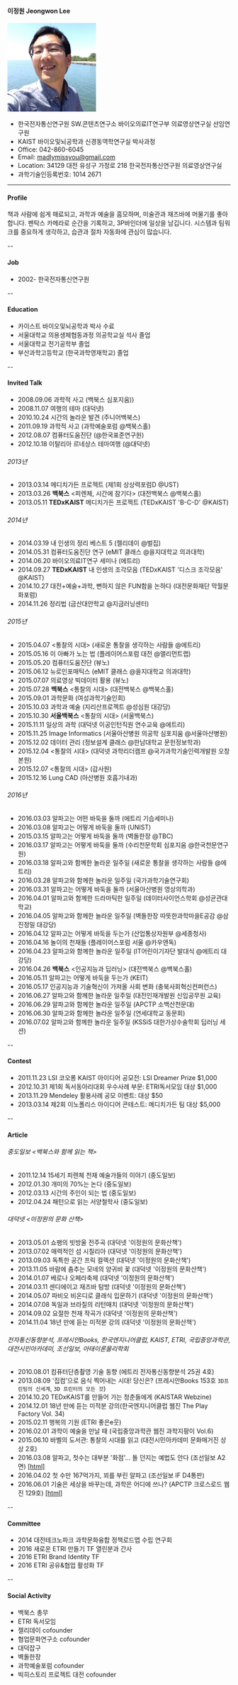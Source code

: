 #### 이정원 Jeongwon Lee
![JeongwonLee](/jeongwon_200.jpg)
* 한국전자통신연구원 SW.콘텐츠연구소 바이오의료IT연구부 의료영상연구실 선임연구원
* KAIST 바이오및뇌공학과 신경동역학연구실 박사과정
* Office: 042-860-6045
* Email: madlymissyou@gmail.com
* Location: 34129 대전 유성구 가정로 218 한국전자통신연구원 의료영상연구실
* 과학기술인등록번호: 1014 2671

---
#### Profile
책과 사람에 쉽게 매료되고, 과학과 예술을 흠모하며, 미술관과 재즈바에 머물기를 좋아합니다. 
펜탁스 카메라로 순간을 기록하고, 3P바인더에 일상을 남깁니다. 
시스템과 팀워크를 중요하게 생각하고, 습관과 절차 자동화에 관심이 많습니다. 

--
#### Job
* 2002-     한국전자통신연구원

--
#### Education
* 카이스트 바이오및뇌공학과 박사 수료
* 서울대학교 의용생체협동과정 의공학교실 석사 졸업
* 서울대학교 전기공학부 졸업
* 부산과학고등학교 (한국과학영재학교) 졸업

--
#### Invited Talk
* 2008.09.06 과학적 사고 (백북스 심포지움))
* 2008.11.07 여행의 테마 (대덕넷)
* 2010.10.24 시간의 놀라운 발견 (주니어백북스)
* 2011.09.19 과학적 사고 (과학예술포럼 @백북스홀)
* 2012.08.07 컴퓨터도움진단 (@한국표준연구원)
* 2012.10.18 이탈리아 르네상스 테마여행 (@대덕넷)

###### 2013년
* 2013.03.14 메디치가든 프로젝트 (제1회 상상력포럼D @UST)
* 2013.03.26 **백북스** <피렌체, 시간에 잠기다> (대전백북스 @백북스홀)
* 2013.05.11 **TEDxKAIST** 메디치가든 프로젝트 (TEDxKAIST 'B-C-D' @KAIST)

###### 2014년
* 2014.03.19 내 인생의 정리 베스트 5 (젤리데이 @벌집)
* 2014.05.31 컴퓨터도움진단 연구 (eMIT 클래스 @을지대학교 의과대학)
* 2014.06.20 바이오의료IT연구 세미나 (에트리)
* 2014.09.27 **TEDxKAIST** 내 인생의 조각모음 (TEDxKAIST '디스크 조각모음' @KAIST)
* 2014.10.27 대전+예술+과학, 뻔하지 않은 FUN함을 논하다 (대전문화재단 막월문화포럼)
* 2014.11.26 정리법 (금산대안학교 @지금러닝센터)

###### 2015년
* 2015.04.07 <통찰의 시대> (새로운 통찰을 생각하는 사람들 @에트리)
* 2015.05.16 이 아빠가 노는 법 (플레이어스포럼 대전 @앨리먼트랩)
* 2015.05.20 컴퓨터도움진단 (뷰노)
* 2015.06.12 뉴로인포매틱스 (eMIT 클래스 @을지대학교 의과대학)
* 2015.07.07 의료영상 빅데이터 활용 (뷰노)
* 2015.07.28 **백북스** <통찰의 시대> (대전백북스 @백북스홀)
* 2015.09.01 과학문화 (여성과학기술인회)
* 2015.10.03 과학과 예술 (지리산프로젝트 @성심원 대강당)
* 2015.10.30 **서울백북스** <통찰의 시대> (서울백북스)
* 2015.11.11 일상의 과학 (대덕넷 이공인턴직원 연수교육 @에트리)
* 2015.11.25 Image Informatics (서울아산병원 의공학 심포지움 @서울아산병원)
* 2015.12.02 데이터 관리 (정보설계 클래스 @한남대학교 문헌정보학과)
* 2015.12.04 <통찰의 시대> (대덕넷 과학리더캠프 @국가과학기술인력개발원 오창본원)
* 2015.12.07 <통찰의 시대> (감사원)
* 2015.12.16 Lung CAD (아산병원 호흡기내과)

###### 2016년
* 2016.03.03 알파고는 어떤 바둑을 둘까 (에트리 기습세미나)
* 2016.03.08 알파고는 어떻게 바둑을 둘까 (UNIST)
* 2015.03.15 알파고는 어떻게 바둑을 둘까 (벽돌한장 @TBC)
* 2016.03.17 알파고는 어떻게 바둑을 둘까 (수리천문학회 심포지움 @한국천문연구원)
* 2016.03.18 알파고와 함께한 놀라운 일주일 (새로운 통찰을 생각하는 사람들 @에트리)
* 2016.03.28 알파고와 함께한 놀라운 일주일 (국가과학기술연구회)
* 2016.03.31 알파고는 어떻게 바둑을 둘까 (서울아산병원 영상의학과)
* 2016.04.01 알파고와 함께한 드라마틱한 일주일 (데이터사이언스학회 @성균관대학교)
* 2016.04.05 알파고와 함께한 놀라운 일주일 (벽돌한장 따뜻한과학마을E공감 @삼진정밀 대강당)
* 2016.04.12 알파고는 어떻게 바둑을 두는가 (산업통상자원부 @세종청사)
* 2016.04.16 놀이의 천재들 (플레이어스포럼 서울 @카우앤독)
* 2016.04.23 알파고와 함께한 놀라운 일주일 (IT어린이기자단 발대식 @에트리 대강당)
* 2016.04.26 **백북스** <인공지능과 딥러닝> (대전백북스 @백북스홀)
* 2016.05.11 알파고는 어떻게 바둑을 두는가 (KEIT)
* 2016.05.17 인공지능과 기술혁신이 가져올 사회 변화 (충북사회혁신컨퍼런스)
* 2016.06.27 알파고와 함께한 놀라운 일주일 (대전인재개발원 신입공무원 교육)
* 2016.06.29 알파고와 함께한 놀라운 일주일 (APCTP 소백산천문대)
* 2016.06.30 알파고와 함께한 놀라운 일주일 (연세대학교 동문회)
* 2016.07.02 알파고와 함께한 놀라운 일주일 (KSSiS 대한가상수술학회 딥러닝 세션)

--
#### Contest
* 2011.11.23 LSI 코오롱 KAIST 아이디어 공모전: LSI Dreamer Prize $1,000
* 2012.10.31 제1회 독서동아리대회 우수사례 부문: ETRI독서모임 대상 $1,000
* 2013.11.29 Mendeley 활용사례 공모 이벤트: 대상 $50
* 2013.03.14 제2회 이노폴리스 아이디어 콘테스트: 메디치가든 팀 대상 $5,000

--
#### Article

###### 중도일보 <백북스와 함께 읽는 책>
* 2011.12.14 15세기 피렌체 천재 예술가들의 이야기 (중도일보)
* 2012.01.30 개미의 70%는 논다 (중도일보)
* 2012.03.13 시간의 주인이 되는 법 (중도일보)
* 2012.04.24 패턴으로 읽는 서양철학사 (중도일보)

###### 대덕넷 <이정원의 문화 산책>
* 2013.05.01 쇼팽의 빗방울 전주곡 (대덕넷 '이정원의 문화산책')
* 2013.07.02 매력적인 섬 시칠리아 (대덕넷 '이정원의 문화산책')
* 2013.09.03 독특한 공간 프릭 컬렉션 (대덕넷 '이정원의 문화산책')
* 2013.11.05 바람에 춤추는 모네의 양귀비 꽃 (대덕넷 '이정원의 문화산책')
* 2014.01.07 베로나 오페라축제 (대덕넷 '이정원의 문화산책')
* 2014.03.11 센디에이고 재즈바 탐방 (대덕넷 '이정원의 문화산책')
* 2014.05.07 파비오 비온디로 클래식 입문하기 (대덕넷 '이정원의 문화산책')
* 2014.07.08 독일과 브라질의 리턴매치 (대덕넷 '이정원의 문화산책')
* 2014.09.02 요절한 천재 작곡가 (대덕넷 '이정원의 문화산책')
* 2014.11.04 18년 만에 듣는 미적분 강의 (대덕넷 '이정원의 문화산책')

###### 전자통신동향분석, 프레시안Books, 한국엔지니어클럽, KAIST, ETRI, 국립중앙과학관, 대전시민아카데미, 조선일보, 아태이론물리학회
* 2010.08.01 컴퓨터단층촬영 기술 동향 (에트리 전자통신동향분석 25권 4호)
* 2013.08.09 '집컴'으로 음식 찍어내는 시대! 당신은? (프레시안Books 153호 `3D프린팅의 신세계`, `3D 프린터의 모든 것`)
* 2014.10.20 TEDxKAIST를 만들어 가는 청춘들에게 (KAISTAR Webzine)
* 2014.12.01 18년 만에 듣는 미적분 강의(한국엔지니어클럽 웹진 The Play Factory Vol. 34)
* 2015.02.11 행복의 기원 (ETRI 좋은e웃)
* 2016.02.01 과학이 예술을 만날 때 (국립중앙과학관 웹진 과학지팡이 Vol.6)
* 2015.06.10 바벨의 도서관: 통찰의 시대를 읽고 (대전시민아카데미 문화매거진 상상 2호)
* 2016.03.08 알파고, 첫수는 대부분 '화점'… 돌 던지는 예법도 안다 (조선일보 A2면) [[html]](http://news.naver.com/main/read.nhn?mode=LSD&mid=sec&sid1=105&oid=023&aid=0003151523)
* 2016.04.02 첫 수만 167억가지, 꾀를 부린 알파고 (조선일보 IF D4통판)
* 2016.06.01 기술은 세상을 바꾸는데, 과학은 어디에 쓰나? (APCTP 크로스로드 웹진 129호) [[html]](https://www.facebook.com/crossroads.apctp/posts/822209387911626)

--
#### Committee
* 2014 대전테크노파크 과학문화융합 정책로드맵 수립 연구회
* 2016 새로운 ETRI 만들기 TF 열린분과 간사
* 2016 ETRI Brand Identity TF
* 2016 ETRI 공유&협업 활성화 TF

--
#### Social Activity
* 백북스 총무
* ETRI 독서모임
* 젤리데이 cofounder
* 협업문화연구소 cofounder
* 대덕잡구
* 벽돌한장
* 과학예술포럼 cofounder 
* 빅히스토리 프로젝트 대전 cofounder
